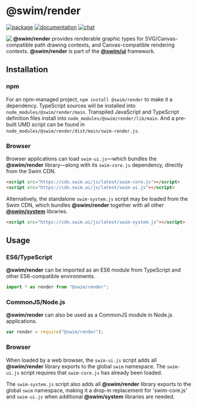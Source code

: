 # @swim/render

[![package](https://img.shields.io/npm/v/@swim/render.svg)](https://www.npmjs.com/package/@swim/render)
[![documentation](https://img.shields.io/badge/doc-TypeDoc-blue.svg)](http://docs.swim.ai/js/latest/modules/_swim_render.html)
[![chat](https://img.shields.io/badge/chat-Gitter-green.svg)](https://gitter.im/swimos/community)

<a href="https://developer.swim.ai"><img src="https://cdn.swim.ai/images/marlin-blue.svg" align="left"></a>

**@swim/render** provides renderable graphic types for SVG/Canvas-compatible path
drawing contexts, and Canvas-compatible rendering contexts.  **@swim/render**
is part of the [**@swim/ui**](https://github.com/swimos/swim/tree/master/swim-system-js/swim-ui-js/@swim/ui)
framework.

## Installation

### npm

For an npm-managed project, `npm install @swim/render` to make it a dependency.
TypeScript sources will be installed into `node_modules/@swim/render/main`.
Transpiled JavaScript and TypeScript definition files install into
`node_modules/@swim/render/lib/main`.  And a pre-built UMD script can
be found in `node_modules/@swim/render/dist/main/swim-render.js`.

### Browser

Browser applications can load `swim-ui.js`—which bundles the **@swim/render**
library—along with its `swim-core.js` dependency, directly from the Swim CDN.

```html
<script src="https://cdn.swim.ai/js/latest/swim-core.js"></script>
<script src="https://cdn.swim.ai/js/latest/swim-ui.js"></script>
```

Alternatively, the standalone `swim-system.js` script may be loaded
from the Swim CDN, which bundles **@swim/render** together with all other
[**@swim/system**](https://github.com/swimos/swim/tree/master/swim-system-js/@swim/system)
libraries.

```html
<script src="https://cdn.swim.ai/js/latest/swim-system.js"></script>
```

## Usage

### ES6/TypeScript

**@swim/render** can be imported as an ES6 module from TypeScript and other
ES6-compatible environments.

```typescript
import * as render from "@swim/render";
```

### CommonJS/Node.js

**@swim/render** can also be used as a CommonJS module in Node.js applications.

```javascript
var render = require("@swim/render");
```

### Browser

When loaded by a web browser, the `swim-ui.js` script adds all
**@swim/render** library exports to the global `swim` namespace.  The
`swim-ui.js` script requires that `swim-core.js` has already been loaded.

The `swim-system.js` script also adds all **@swim/render** library exports
to the global `swim` namespace, making it a drop-in replacement for
'swim-core.js' and `swim-ui.js` when additional **@swim/system**
libraries are needed.
